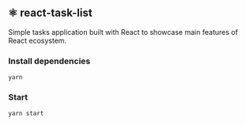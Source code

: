 ## ⚛️ react-task-list

Simple tasks application built with React to showcase main features of React ecosystem.

### Install dependencies

`yarn`

### Start

`yarn start`
